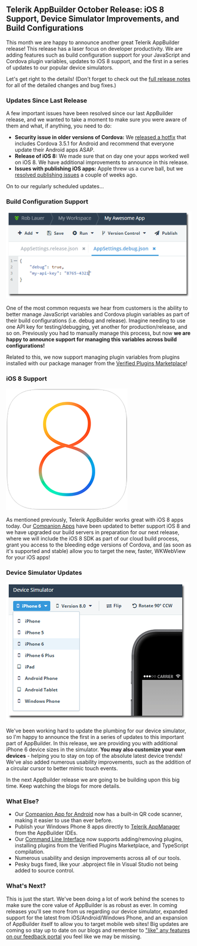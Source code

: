 ## Telerik AppBuilder October Release: iOS 8 Support, Device Simulator Improvements, and Build Configurations

This month we are happy to announce another great Telerik AppBuilder release! This release has a laser focus on developer productivity. We are adding features such as build configuration support for your JavaScript and Cordova plugin variables, updates to iOS 8 support, and the first in a series of updates to our popular device simulators.

Let's get right to the details! (Don't forget to check out the [full release notes](docs.telerik.com/platform/appbuilder/release-notes/v2-6) for all of the detailed changes and bug fixes.)

### Updates Since Last Release

A few important issues have been resolved since our last AppBuilder release, and we wanted to take a moment to make sure you were aware of them and what, if anything, you need to do:

- **Security issue in older versions of Cordova:** We [released a hotfix](http://blogs.telerik.com/appbuilder/posts/14-09-17/telerik-appbuilder-hotfix-for-cordova-3.5-on-android) that includes Cordova 3.5.1 for Android and recommend that everyone update their Android apps ASAP.
- **Release of iOS 8:** We made sure that on day one your apps worked well on iOS 8. We have additional improvements to announce in this release.
- **Issues with publishing iOS apps:** Apple threw us a curve ball, but we [resolved publishing issues](docs.telerik.com/platform/appbuilder/release-notes/v2-5-2) a couple of weeks ago.

On to our regularly scheduled updates...

### Build Configuration Support

![build configuration support](build_26.png)

One of the most common requests we hear from customers is the ability to better manage JavaScript variables and Cordova plugin variables as part of their build configurations (i.e. debug and release). Imagine needing to use one API key for testing/debugging, yet another for production/release, and so on. Previously you had to manually manage this process, but now **we are happy to announce support for managing this variables across build configurations!**

Related to this, we now support managing plugin variables from plugins installed with our package manager from the [Verified Plugins Marketplace](http://plugins.telerik.com/)!

### iOS 8 Support

![ios 8 support](ios8_26.png)

As mentioned previously, Telerik AppBuilder works great with iOS 8 apps today. Our [Companion Apps](http://www.telerik.com/appbuilder/companion-app) have been updated to better support iOS 8 and we have upgraded our build servers in preparation for our next release, where we will include the iOS 8 SDK as part of our cloud build process, grant you access to the bleeding edge versions of Cordova, and (as soon as it's supported and stable) allow you to target the new, faster, WKWebView for your iOS apps!

### Device Simulator Updates

![iphone 6 added to device simulator](simulator_26.png)

We've been working hard to update the plumbing for our device simulator, so I'm happy to announce the first in a series of updates to this important part of AppBuilder. In this release, we are providing you with additional iPhone 6 device sizes in the simulator. **You may also customize your own devices** - helping you to stay on top of the absolute latest device trends! We've also added numerous usability improvements, such as the addition of a circular cursor to better mimic touch events.

In the next AppBuilder release we are going to be building upon this big time. Keep watching the blogs for more details.

### What Else?

- Our [Companion App for Android](https://play.google.com/store/apps/details?id=com.telerik.AppBuilder&hl=en) now has a built-in QR code scanner, making it easier to use than ever before.
- Publish your Windows Phone 8 apps directly to [Telerik AppManager](http://www.telerik.com/appmanager) from the AppBuilder IDEs.
- Our [Command Line Interface](http://www.telerik.com/appbuilder/command-line-interface) now supports adding/removing plugins, installing plugins from the Verified Plugins Marketplace, and TypeScript compilation.
- Numerous usability and design improvements across all of our tools.
- Pesky bugs fixed, like your .abproject file in Visual Studio not being added to source control.

### What's Next?

This is just the start. We've been doing a lot of work behind the scenes to make sure the core value of AppBuilder is as robust as ever. In coming releases you'll see more from us regarding our device simulator, expanded support for the latest from iOS/Android/Windows Phone, and an expansion of AppBuilder itself to allow you to target mobile web sites! Big updates are coming so stay up to date on our blogs and remember to ["like" any features on our feedback portal](http://feedback.telerik.com/Project/129) you feel like we may be missing.